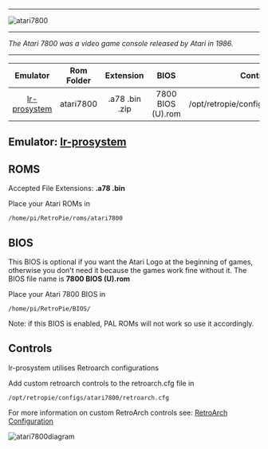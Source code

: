 ***
![atari7800](https://cloud.githubusercontent.com/assets/10035308/12190354/dbcd3aaa-b584-11e5-9c4f-89d0d7adc783.png)
***
_The Atari 7800 was a video game console released by Atari in 1986._
***

| Emulator | Rom Folder | Extension | BIOS |  Controller Config |
| :---: | :---: | :---: | :---: | :---: |
| [lr-prosystem](https://github.com/libretro/prosystem-libretro) | atari7800  | .a78 .bin .zip| 7800 BIOS (U).rom | /opt/retropie/configs/atari7800/retroarch.cfg |

## Emulator: [lr-prosystem](https://github.com/libretro/prosystem-libretro)

## ROMS
Accepted File Extensions: **.a78 .bin**

Place your Atari ROMs in 
```
/home/pi/RetroPie/roms/atari7800
```

## BIOS 
This BIOS is optional if you want the Atari Logo at the beginning of games, otherwise you don't need it because the games work fine without it. The BIOS file name is **7800 BIOS (U).rom**

Place your Atari 7800 BIOS in
```
/home/pi/RetroPie/BIOS/
```
Note: if this BIOS is enabled, PAL ROMs will not work so use it accordingly.

## Controls

lr-prosystem utilises Retroarch configurations

Add custom retroarch controls to the retroarch.cfg file in
```shell
/opt/retropie/configs/atari7800/retroarch.cfg
```
For more information on custom RetroArch controls see: [RetroArch Configuration](https://github.com/petrockblog/RetroPie-Setup/wiki/RetroArch-Configuration)

![atari7800diagram](https://cloud.githubusercontent.com/assets/10035308/8268732/d7b4236c-174a-11e5-8386-6fa948235267.png)